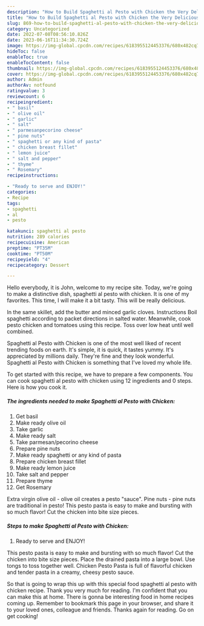 ```yaml
---
description: "How to Build Spaghetti al Pesto with Chicken the Very Delicious}"
title: "How to Build Spaghetti al Pesto with Chicken the Very Delicious}"
slug: 869-how-to-build-spaghetti-al-pesto-with-chicken-the-very-delicious
category: Uncategorized
date: 2022-07-08T08:56:10.826Z
date: 2023-06-16T11:34:30.724Z
image: https://img-global.cpcdn.com/recipes/6183955124453376/680x482cq70/spaghetti-al-pesto-with-chicken-recipe-main-photo.jpg
hideToc: false
enableToc: true
enableTocContent: false
thumbnail: https://img-global.cpcdn.com/recipes/6183955124453376/680x482cq70/spaghetti-al-pesto-with-chicken-recipe-main-photo.jpg
cover: https://img-global.cpcdn.com/recipes/6183955124453376/680x482cq70/spaghetti-al-pesto-with-chicken-recipe-main-photo.jpg
author: Admin
authorAv: notfound
ratingvalue: 3
reviewcount: 6
recipeingredient:
- " basil"
- " olive oil"
- " garlic"
- " salt"
- " parmesanpecorino cheese"
- " pine nuts"
- " spaghetti or any kind of pasta"
- " chicken breast fillet"
- " lemon juice"
- " salt and pepper"
- " thyme"
- " Rosemary"
recipeinstructions:

- "Ready to serve and ENJOY!"
categories:
- Recipe
tags:
- spaghetti
- al
- pesto

katakunci: spaghetti al pesto 
nutrition: 289 calories
recipecuisine: American
preptime: "PT35M"
cooktime: "PT50M"
recipeyield: "4"
recipecategory: Dessert

---
```



Hello everybody, it is John, welcome to my recipe site. Today, we're going to make a distinctive dish, spaghetti al pesto with chicken. It is one of my favorites. This time, I will make it a bit tasty. This will be really delicious.

In the same skillet, add the butter and minced garlic cloves. Instructions Boil spaghetti according to packet directions in salted water. Meanwhile, cook pesto chicken and tomatoes using this recipe. Toss over low heat until well combined.

Spaghetti al Pesto with Chicken is one of the most well liked of recent trending foods on earth. It's simple, it is quick, it tastes yummy. It's appreciated by millions daily. They're fine and they look wonderful. Spaghetti al Pesto with Chicken is something that I've loved my whole life.


To get started with this recipe, we have to prepare a few components. You can cook spaghetti al pesto with chicken using 12 ingredients and 0 steps. Here is how you cook it.

<!--inarticleads1-->

##### The ingredients needed to make Spaghetti al Pesto with Chicken:

1. Get  basil
1. Make ready  olive oil
1. Take  garlic
1. Make ready  salt
1. Take  parmesan/pecorino cheese
1. Prepare  pine nuts
1. Make ready  spaghetti or any kind of pasta
1. Prepare  chicken breast fillet
1. Make ready  lemon juice
1. Take  salt and pepper
1. Prepare  thyme
1. Get  Rosemary


Extra virgin olive oil - olive oil creates a pesto &#34;sauce&#34;. Pine nuts - pine nuts are traditional in pesto! This pesto pasta is easy to make and bursting with so much flavor! Cut the chicken into bite size pieces. 

<!--inarticleads2-->

##### Steps to make Spaghetti al Pesto with Chicken:


1. Ready to serve and ENJOY!

This pesto pasta is easy to make and bursting with so much flavor! Cut the chicken into bite size pieces. Place the drained pasta into a large bowl. Use tongs to toss together well. Chicken Pesto Pasta is full of flavorful chicken and tender pasta in a creamy, cheesy pesto sauce. 

So that is going to wrap this up with this special food spaghetti al pesto with chicken recipe. Thank you very much for reading. I'm confident that you can make this at home. There is gonna be interesting food in home recipes coming up. Remember to bookmark this page in your browser, and share it to your loved ones, colleague and friends. Thanks again for reading. Go on get cooking!
